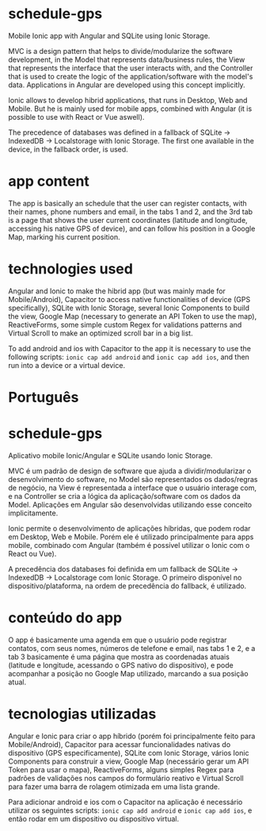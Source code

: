 # schedule-gps
 Mobile Ionic app with Angular and SQLite using Ionic Storage.

 MVC is a design pattern that helps to divide/modularize the software development, in the Model that represents data/business rules, the View that represents the interface that the user interacts with, and the Controller that is used to create the logic of the application/software with the model's data. Applications in Angular are developed using this concept implicitly.

 Ionic allows to develop hibrid applications, that runs in Desktop, Web and Mobile. But he is mainly used for mobile apps, combined with Angular (it is possible to use with React or Vue aswell).

 The precedence of databases was defined in a fallback of SQLite -> IndexedDB -> Localstorage with Ionic Storage. The first one 
 available in the device, in the fallback order, is used.

 # app content
 The app is basically an schedule that the user can register contacts, with their names, phone numbers and email, in the tabs 1 and 2, and the 3rd tab is a page that shows the user current coordinates (latitude and longitude, accessing his native GPS of device), and can follow his position in a Google Map, marking his current position.

 # technologies used
 Angular and Ionic to make the hibrid app (but was mainly made for Mobile/Android), Capacitor to access native functionalities of device (GPS specifically), SQLite with Ionic Storage, several Ionic Components to build the view, Google Map (necessary to generate an API Token to use the map), ReactiveForms, some simple custom Regex for validations patterns and Virtual Scroll to make an optimized scroll bar in a big list.

 To add android and ios with Capacitor to the app it is necessary to use the following scripts:
 `ionic cap add android` and `ionic cap add ios`, and then run into a device or a virtual device.

 # Português
 # schedule-gps
 Aplicativo mobile Ionic/Angular e SQLite usando Ionic Storage.

 MVC é um padrão de design de software que ajuda a dividir/modularizar o desenvolvimento do software, no Model são representados os dados/regras de negócio, na View é representada a interface que o usuário interage com, e na Controller se cria a lógica da aplicação/software com os dados da Model. Aplicações em Angular são desenvolvidas utilizando esse conceito implicitamente.

 Ionic permite o desenvolvimento de aplicações híbridas, que podem rodar em Desktop, Web e Mobile. Porém ele é utilizado principalmente para apps mobile, combinado com Angular (também é possível utilizar o Ionic com o React ou Vue).

 A precedência dos databases foi definida em um fallback de SQLite -> IndexedDB -> Localstorage com Ionic Storage. O primeiro disponível no dispositivo/plataforma, na ordem de precedência do fallback, é utilizado.

 # conteúdo do app
 O app é basicamente uma agenda em que o usuário pode registrar contatos, com seus nomes, números de telefone e email, nas tabs 1 e 2, e a tab 3 basicamente é uma página que mostra as coordenadas atuais (latitude e longitude, acessando o GPS nativo do dispositivo), e pode acompanhar a posição no Google Map utilizado, marcando a sua posição atual.

# tecnologias utilizadas
 Angular e Ionic para criar o app híbrido (porém foi principalmente feito para Mobile/Android), Capacitor para acessar funcionalidades nativas do dispositivo (GPS especificamente), SQLite com Ionic Storage, vários Ionic Components para construir a view, Google Map (necessário gerar um API Token para usar o mapa), ReactiveForms, alguns simples Regex para padrões de validações nos campos do formulário reativo e Virtual Scroll para fazer uma barra de rolagem otimizada em uma lista grande.

 Para adicionar android e ios com o Capacitor na aplicação é necessário utilizar os seguintes scripts:
 `ionic cap add android` e `ionic cap add ios`, e então rodar em um dispositivo ou dispositivo virtual.
